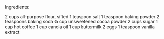 Ingredients:

2 cups all-purpose flour, sifted
1 teaspoon salt
1 teaspoon baking powder
2 teaspoons baking soda
¾ cup unsweetened cocoa powder
2 cups sugar
1 cup hot coffee
1 cup canola oil
1 cup buttermilk
2 eggs
1 teaspoon vanilla extract
